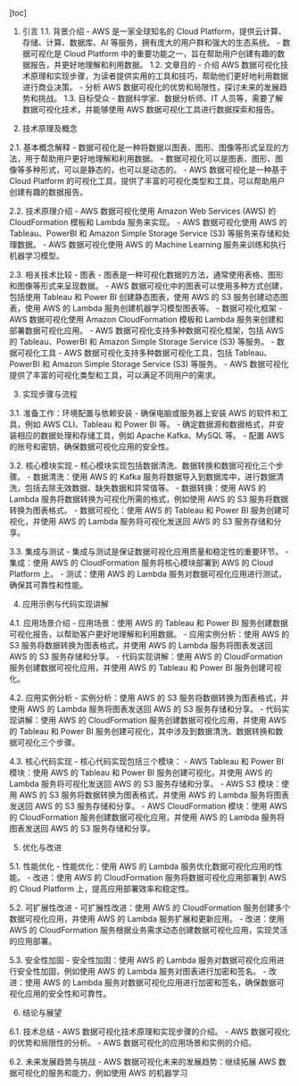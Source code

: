 
[toc]                    
                
                
1. 引言
    1.1. 背景介绍
        - AWS 是一家全球知名的 Cloud Platform，提供云计算、存储、计算、数据库、AI 等服务，拥有庞大的用户群和强大的生态系统。
        - 数据可视化是 Cloud Platform 中的重要功能之一，旨在帮助用户创建有趣的数据报告，并更好地理解和利用数据。
    1.2. 文章目的
        - 介绍 AWS 数据可视化技术原理和实现步骤，为读者提供实用的工具和技巧，帮助他们更好地利用数据进行商业决策。
        - 分析 AWS 数据可视化的优势和局限性，探讨未来的发展趋势和挑战。
    1.3. 目标受众
        - 数据科学家、数据分析师、IT 人员等，需要了解数据可视化技术，并能够使用 AWS 数据可视化工具进行数据探索和报告。

2. 技术原理及概念

2.1. 基本概念解释
    - 数据可视化是一种将数据以图表、图形、图像等形式呈现的方法，用于帮助用户更好地理解和利用数据。
    - 数据可视化可以是图表、图形、图像等多种形式，可以是静态的，也可以是动态的。
    - AWS 数据可视化是一种基于 Cloud Platform 的可视化工具，提供了丰富的可视化类型和工具，可以帮助用户创建有趣的数据报告。

2.2. 技术原理介绍
    - AWS 数据可视化使用 Amazon Web Services (AWS) 的 CloudFormation 模板和 Lambda 服务来实现。
    - AWS 数据可视化使用 AWS 的 Tableau、PowerBI 和 Amazon Simple Storage Service (S3) 等服务来存储和处理数据。
    - AWS 数据可视化使用 AWS 的 Machine Learning 服务来训练和执行机器学习模型。

2.3. 相关技术比较
    - 图表
        - 图表是一种可视化数据的方法，通常使用表格、图形和图像等形式来呈现数据。
        - AWS 数据可视化中的图表可以使用多种方式创建，包括使用 Tableau 和 Power BI 创建静态图表，使用 AWS 的 S3 服务创建动态图表，使用 AWS 的 Lambda 服务创建机器学习模型图表等。
    - 数据可视化框架
        - AWS 数据可视化使用 Amazon CloudFormation 模板和 Lambda 服务来创建和部署数据可视化应用。
        - AWS 数据可视化支持多种数据可视化框架，包括 AWS 的 Tableau、PowerBI 和 Amazon Simple Storage Service (S3) 等服务。
    - 数据可视化工具
        - AWS 数据可视化支持多种数据可视化工具，包括 Tableau、PowerBI 和 Amazon Simple Storage Service (S3) 等服务。
        - AWS 数据可视化提供了丰富的可视化类型和工具，可以满足不同用户的需求。

3. 实现步骤与流程

3.1. 准备工作：环境配置与依赖安装
    - 确保电脑或服务器上安装 AWS 的软件和工具，例如 AWS CLI、Tableau 和 Power BI 等。
    - 确定数据源和数据格式，并安装相应的数据处理和存储工具，例如 Apache Kafka、MySQL 等。
    - 配置 AWS 的账号和密钥，确保数据可视化应用的安全性。

3.2. 核心模块实现
    - 核心模块实现包括数据清洗、数据转换和数据可视化三个步骤。
    - 数据清洗：使用 AWS 的 Kafka 服务将数据导入到数据库中，进行数据清洗，包括去除无效数据、缺失数据和异常值等。
    - 数据转换：使用 AWS 的 Lambda 服务将数据转换为可视化所需的格式，例如使用 AWS 的 S3 服务将数据转换为图表格式。
    - 数据可视化：使用 AWS 的 Tableau 和 Power BI 服务创建可视化，并使用 AWS 的 Lambda 服务将可视化发送回 AWS 的 S3 服务存储和分享。

3.3. 集成与测试
    - 集成与测试是保证数据可视化应用质量和稳定性的重要环节。
    - 集成：使用 AWS 的 CloudFormation 服务将核心模块部署到 AWS 的 Cloud Platform 上。
    - 测试：使用 AWS 的 Lambda 服务对数据可视化应用进行测试，确保其可靠性和性能。

4. 应用示例与代码实现讲解

4.1. 应用场景介绍
    - 应用场景：使用 AWS 的 Tableau 和 Power BI 服务创建数据可视化报告，以帮助客户更好地理解和利用数据。
    - 应用实例分析：使用 AWS 的 S3 服务将数据转换为图表格式，并使用 AWS 的 Lambda 服务将图表发送回 AWS 的 S3 服务存储和分享。
    - 代码实现讲解：使用 AWS 的 CloudFormation 服务创建数据可视化应用，并使用 AWS 的 Tableau 和 Power BI 服务创建可视化。

4.2. 应用实例分析
    - 实例分析：使用 AWS 的 S3 服务将数据转换为图表格式，并使用 AWS 的 Lambda 服务将图表发送回 AWS 的 S3 服务存储和分享。
    - 代码实现讲解：使用 AWS 的 CloudFormation 服务创建数据可视化应用，并使用 AWS 的 Tableau 和 Power BI 服务创建可视化，其中涉及到数据清洗、数据转换和数据可视化三个步骤。

4.3. 核心代码实现
    - 核心代码实现包括三个模块：
        - AWS Tableau 和 Power BI 模块：使用 AWS 的 Tableau 和 Power BI 服务创建可视化，并使用 AWS 的 Lambda 服务将可视化发送回 AWS 的 S3 服务存储和分享。
        - AWS S3 模块：使用 AWS 的 S3 服务将数据转换为图表格式，并使用 AWS 的 Lambda 服务将图表发送回 AWS 的 S3 服务存储和分享。
        - AWS CloudFormation 模块：使用 AWS 的 CloudFormation 服务创建数据可视化应用，并使用 AWS 的 Lambda 服务将图表发送回 AWS 的 S3 服务存储和分享。

5. 优化与改进

5.1. 性能优化
    - 性能优化：使用 AWS 的 Lambda 服务优化数据可视化应用的性能。
    - 改进：使用 AWS 的 CloudFormation 服务将数据可视化应用部署到 AWS 的 Cloud Platform 上，提高应用部署效率和稳定性。

5.2. 可扩展性改进
    - 可扩展性改进：使用 AWS 的 CloudFormation 服务创建多个数据可视化应用，并使用 AWS 的 Lambda 服务扩展和更新应用。
    - 改进：使用 AWS 的 CloudFormation 服务根据业务需求动态创建数据可视化应用，实现灵活的应用部署。

5.3. 安全性加固
    - 安全性加固：使用 AWS 的 Lambda 服务对数据可视化应用进行安全性加固，例如使用 AWS 的 Lambda 服务对图表进行加密和签名。
    - 改进：使用 AWS 的 Lambda 服务对数据可视化应用进行加密和签名，确保数据可视化应用的安全性和可靠性。

6. 结论与展望

6.1. 技术总结
    - AWS 数据可视化技术原理和实现步骤的介绍。
    - AWS 数据可视化的优势和局限性的分析。
    - AWS 数据可视化的应用场景和实例的介绍。

6.2. 未来发展趋势与挑战
    - AWS 数据可视化未来的发展趋势：继续拓展 AWS 数据可视化的服务和能力，例如使用 AWS 的机器学习

